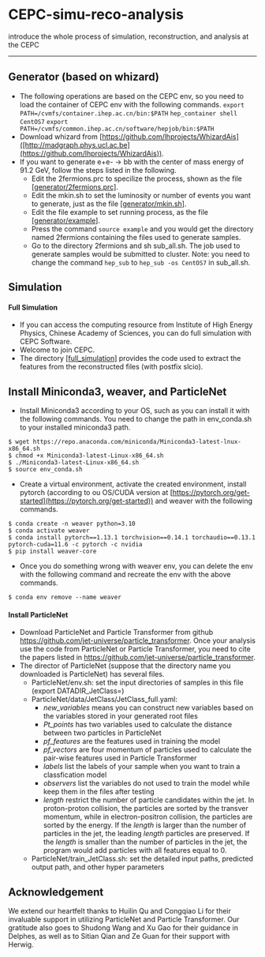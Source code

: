 # CEPC-simu-reco-analysis
introduce the whole process of simulation, reconstruction, and analysis at the CEPC

------

## Generator (based on whizard)
 - The following operations are based on the CEPC env, so you need to load the container of CEPC env with the following commands.
   `export PATH=/cvmfs/container.ihep.ac.cn/bin:$PATH`
   `hep_container shell CentOS7`
   `export PATH=/cvmfs/common.ihep.ac.cn/software/hepjob/bin:$PATH`
 - Download whizard from [https://github.com/lhprojects/WhizardAis]([http://madgraph.phys.ucl.ac.be](https://github.com/lhprojects/WhizardAis)).
 - If you want to generate e+e- -> bb with the center of mass energy of 91.2 GeV, follow the steps listed in the following.
   * Edit the 2fermions.prc to specilize the process, shown as the file [[generator/2fermions.prc]](generator/2fermions.prc).
   * Edit the mkin.sh to set the luminosity or number of events you want to generate, just as the file [[generator/mkin.sh]](generator/mkin.sh).
   * Edit the file example to set running process, as the file [[generator/example]](generator/example).
   * Press the command `source example` and you would get the directory named 2fermions containing the files used to generate samples.
   * Go to the directory 2fermions and sh sub_all.sh. The job used to generate samples would be submitted to cluster. Note: you need to change the command `hep_sub` to `hep_sub -os CentOS7` in sub_all.sh.

## Simulation
#### Full Simulation
 - If you can access the computing resource from Institute of High Energy Physics, Chinese Academy of Sciences, you can do full simulation with CEPC Software.
 - Welcome to join CEPC.
 - The directory [[full_simulation]](full_simulation) provides the code used to extract the features from the reconstructed files (with postfix slcio).


## Install Miniconda3, weaver, and ParticleNet
 - Install Miniconda3 according to your OS, such as you can install it with the following commands. You need to change the path in env_conda.sh to your installed miniconda3 path.
 ```
$ wget https://repo.anaconda.com/miniconda/Miniconda3-latest-lnux-x86_64.sh
$ chmod +x Miniconda3-latest-Linux-x86_64.sh
$ ./Miniconda3-latest-Linux-x86_64.sh
$ source env_conda.sh
```
 - Create a virtual environment, activate the created environment, install pytorch (according to ou OS/CUDA version at [https://pytorch.org/get-started](https://pytorch.org/get-started)) and weaver with the following commands. 
```
$ conda create -n weaver python=3.10
$ conda activate weaver
$ conda install pytorch==1.13.1 torchvision==0.14.1 torchaudio==0.13.1 pytorch-cuda=11.6 -c pytorch -c nvidia
$ pip install weaver-core
```
 - Once you do something wrong with weaver env, you can delete the env with the following command and recreate the env with the above commands.
```
$ conda env remove --name weaver
```
#### Install ParticleNet
 - Download ParticleNet and Particle Transformer from github  https://github.com/jet-universe/particle_transformer. Once your analysis use the code from ParticleNet or Particle Transformer, you need to cite the papers listed in https://github.com/jet-universe/particle_transformer.
 - The director of ParticleNet (suppose that the directory name you downloaded is ParticleNet) has several files.
   * ParticleNet/env.sh: set the input directories of samples in this file (export DATADIR_JetClass=)
   * ParticleNet/data/JetClass/JetClass_full.yaml:
     * *new_variables* means you can construct new variables based on the variables stored in your generated root files
     * *Pt_points* has two variables used to calculate the distance between two particles in ParticleNet
     * *pf_features* are the features used in training the model
     * *pf_vectors* are four momentum of particles used to calculate the pair-wise features used in Particle Transformer
     * *labels* list the labels of your sample when you want to train a classfication model
     * *observers* list the variables do not used to train the model while keep them in the files after testing
     * *length* restrict the number of particle candidates within the jet. In proton-proton collision, the particles are sorted by the transver momentum, while in electron-positron collision, the particles are sorted by the energy. If the *length* is larger than the number of particles in the jet, the leading *length* particles are preserved. If the *length* is smaller than the number of particles in the jet, the program would add particles with all features equal to 0.
   * ParticleNet/train_JetClass.sh: set the detailed input paths, predicted output path, and other hyper parameters   


## Acknowledgement

We extend our heartfelt thanks to Huilin Qu and Congqiao Li for their invaluable support in utilizing ParticleNet and Particle Transformer. Our gratitude also goes to Shudong Wang and Xu Gao for their guidance in Delphes, as well as to Sitian Qian and Ze Guan for their support with Herwig.
